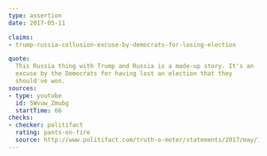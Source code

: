 ```yaml
---
type: assertion
date: 2017-05-11

claims:
- trump-russia-collusion-excuse-by-democrats-for-losing-election

quote:
  This Russia thing with Trump and Russia is a made-up story. It's an
  excuse by the Democrats for having lost an election that they
  should've won.
sources:
- type: youtube
  id: 5Wvuw_Zmubg
  startTime: 66
checks:
- checker: politifact
  rating: pants-on-fire
  source: http://www.politifact.com/truth-o-meter/statements/2017/may/12/donald-trump/trump-calls-trump-russia-story-made-/
---
```

